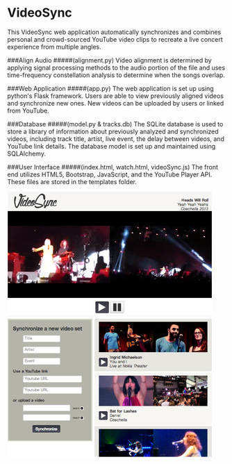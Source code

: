 VideoSync
=========

This VideoSync web application automatically synchronizes and combines personal and crowd-sourced YouTube video clips to recreate a live concert experience from multiple angles. 

###Align Audio
#####(alignment.py)
Video alignment is determined by applying signal processing methods to the audio portion of the file and uses time-frequency constellation analysis to determine when the songs overlap.

###Web Application
#####(app.py)
The web application is set up using python's Flask framework. Users are able to view previously aligned videos and synchronize new ones. New videos can be uploaded by users or linked from YouTube.

###Database
#####(model.py & tracks.db)
The SQLite database is used to store a library of information about previously analyzed and synchronized videos, including track title, artist, live event, the delay between videos, and YouTube link details. The database model is set up and maintained using SQLAlchemy.

###User Interface
#####(index.html, watch.html, videoSync.js)
The front end utilizes HTML5, Bootstrap, JavaScript, and the YouTube Player API. These files are stored in the templates folder.


![Alt text](screenshots/screenshot.png "User interface")
